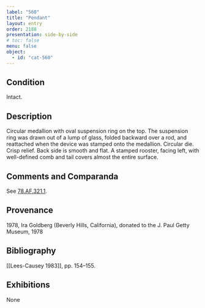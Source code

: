 ```yaml
---
label: "560"
title: "Pendant"
layout: entry
order: 2188
presentation: side-by-side
# toc: false
menu: false
object:
  - id: "cat-560"
---
```


## Condition

Intact.

## Description

Circular medallion with oval suspension ring on the top. The suspension ring was drawn out of a lump of glass, folded backward over a rod, and reattached when the device was stamped onto the medallion. Circular die. Crisp relief. Back side is smooth and flat. A stamped rooster, facing left, with well-defined comb and tail covers almost the entire surface.

## Comments and Comparanda

See [78.AF.321.1](#cat).

## Provenance

1978, Ira Goldberg (Beverly Hills, California), donated to the J. Paul Getty Museum, 1978

## Bibliography

[[Lees-Causey 1983]], pp. 154–155.

## Exhibitions

None